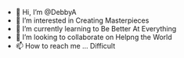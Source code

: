 - 👋 Hi, I’m @DebbyA
- 👀 I’m interested in Creating Masterpieces
- 🌱 I’m currently learning to Be Better At Everything
- 💞️ I’m looking to collaborate on Helpng the World
- 📫 How to reach me ... Difficult 

<!---
DebbyA/DebbyA is a ✨ special ✨ repository because its `README.md` (this file) appears on your GitHub profile.
You can click the Preview link to take a look at your changes.
--->
